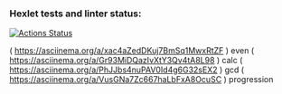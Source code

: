 ### Hexlet tests and linter status:
[![Actions Status](https://github.com/Shamatarev/frontend-project-44/workflows/hexlet-check/badge.svg)](https://github.com/Shamatarev/frontend-project-44/actions)

( https://asciinema.org/a/xac4aZedDKuj7BmSq1MwxRtZF ) even
( https://asciinema.org/a/Gr93MiDQazIvXtY3Qv4tA8L98 ) calc
( https://asciinema.org/a/PhJJbs4nuPAV0Id4g6G32sEX2 ) gcd
( https://asciinema.org/a/VusGNa7Zc667haLbFxA8OcuSC ) progression
